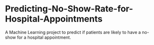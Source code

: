 # Predicting-No-Show-Rate-for-Hospital-Appointments
A Machine Learning project to predict if patients are likely to have a no-show for a hospital appointment.
